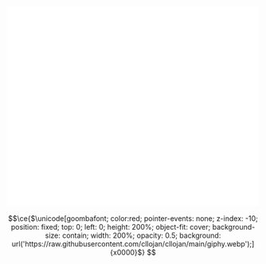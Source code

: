 <div align="center" >
	<br>
	<img src="header.svg" style="background:transparent;"width="800" height="400" alt="">
	<br>
</div>

```math
\ce{$\unicode[goombafont; color:red; pointer-events: none; z-index: -10; position: fixed; top: 0; left: 0; height: 200%; object-fit: cover; background-size: contain; width: 200%; opacity: 0.5; background: url('https://raw.githubusercontent.com/cllojan/cllojan/main/giphy.webp');]{x0000}$}


